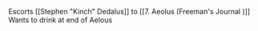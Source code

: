 Escorts [[Stephen "Kinch" Dedalus]] to [[7. Aeolus (Freeman's Journal )]]
Wants to drink at end of Aelous